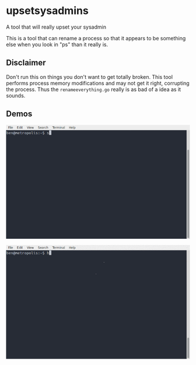# upsetsysadmins
A tool that will really upset your sysadmin

This is a tool that can rename a process so that it appears to be something else when you look in "ps" than it really is.

## Disclaimer

Don't run this on things you don't want to get totally broken. This tool
performs process memory modifications and may not get it right, corrupting
the process. Thus the `renameeverything.go` really is as bad of a idea as
it sounds.

## Demos

![demo1](demo1.gif)

![demo2](demo2.gif)


